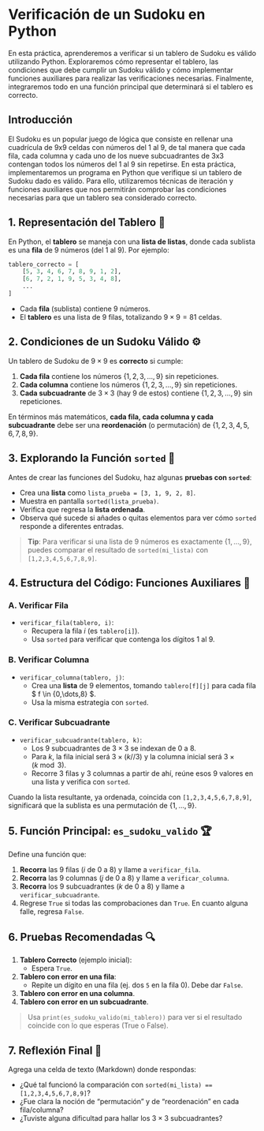 # Verificación de un Sudoku en Python

En esta práctica, aprenderemos a verificar si un tablero de Sudoku es válido utilizando Python. Exploraremos cómo representar el tablero, las condiciones que debe cumplir un Sudoku válido y cómo implementar funciones auxiliares para realizar las verificaciones necesarias. Finalmente, integraremos todo en una función principal que determinará si el tablero es correcto.

## Introducción

El Sudoku es un popular juego de lógica que consiste en rellenar una cuadrícula de 9x9 celdas con números del 1 al 9, de tal manera que cada fila, cada columna y cada uno de los nueve subcuadrantes de 3x3 contengan todos los números del 1 al 9 sin repetirse. En esta práctica, implementaremos un programa en Python que verifique si un tablero de Sudoku dado es válido. Para ello, utilizaremos técnicas de iteración y funciones auxiliares que nos permitirán comprobar las condiciones necesarias para que un tablero sea considerado correcto.

## 1. Representación del Tablero  🧩

En Python, el **tablero** se maneja con una **lista de listas**, donde cada sublista es una **fila** de $9$ números (del $1$ al $9$). Por ejemplo:

```python
tablero_correcto = [
    [5, 3, 4, 6, 7, 8, 9, 1, 2],
    [6, 7, 2, 1, 9, 5, 3, 4, 8],
    ...
]
```

- Cada **fila** (sublista) contiene $9$ números.  
- El **tablero** es una lista de $9$ filas, totalizando $9 \times 9 = 81$ celdas.

## 2. Condiciones de un Sudoku Válido  ⚙️

Un tablero de Sudoku de $9\times 9$ es **correcto** si cumple:

1. **Cada fila** contiene los números $\{1,2,3,\dots,9\}$ sin repeticiones.  
2. **Cada columna** contiene los números $\{1,2,3,\dots,9\}$ sin repeticiones.  
3. **Cada subcuadrante** de $3\times 3$ (hay 9 de estos) contiene $\{1,2,3,\dots,9\}$ sin repeticiones.

En términos más matemáticos, **cada fila, cada columna y cada subcuadrante** debe ser una **reordenación** (o permutación) de $\{1,2,3,4,5,6,7,8,9\}$.

## 3. Explorando la Función `sorted`  🔎

Antes de crear las funciones del Sudoku, haz algunas **pruebas con `sorted`**:

- Crea una **lista** como `lista_prueba = [3, 1, 9, 2, 8]`.  
- Muestra en pantalla `sorted(lista_prueba)`.  
- Verifica que regresa la **lista ordenada**.  
- Observa qué sucede si añades o quitas elementos para ver cómo `sorted` responde a diferentes entradas.

> **Tip**: Para verificar si una lista de 9 números es exactamente $\{1,\dots,9\}$, puedes comparar el resultado de `sorted(mi_lista)` con `[1,2,3,4,5,6,7,8,9]`.

## 4. Estructura del Código: Funciones Auxiliares  🔧

### A. Verificar Fila  

- `verificar_fila(tablero, i)`:  
  - Recupera la fila $i$ (es `tablero[i]`).  
  - Usa `sorted` para verificar que contenga los dígitos $1$ al $9$.

### B. Verificar Columna  

- `verificar_columna(tablero, j)`:  
  - Crea una **lista** de $9$ elementos, tomando `tablero[f][j]` para cada fila $ f \in \{0,\dots,8\} $.  
  - Usa la misma estrategia con `sorted`.

### C. Verificar Subcuadrante  

- `verificar_subcuadrante(tablero, k)`:  
  - Los $9$ subcuadrantes de $3\times 3$ se indexan de $0$ a $8$.  
  - Para $k$, la fila inicial será $3 \times (k // 3)$ y la columna inicial será $3 \times (k \bmod 3)$.  
  - Recorre $3$ filas y $3$ columnas a partir de ahí, reúne esos $9$ valores en una lista y verifica con `sorted`.

Cuando la lista resultante, ya ordenada, coincida con `[1,2,3,4,5,6,7,8,9]`, significará que la sublista es una permutación de $\{1,\ldots,9\}$.

## 5. Función Principal: `es_sudoku_valido`  🏆

Define una función que:

1. **Recorra** las $9$ filas ($i$ de $0$ a $8$) y llame a `verificar_fila`.  
2. **Recorra** las $9$ columnas ($j$ de $0$ a $8$) y llame a `verificar_columna`.  
3. **Recorra** los $9$ subcuadrantes ($k$ de $0$ a $8$) y llame a `verificar_subcuadrante`.  
4. Regrese `True` si todas las comprobaciones dan `True`. En cuanto alguna falle, regresa `False`.

## 6. Pruebas Recomendadas  🔍

1. **Tablero Correcto** (ejemplo inicial):  
   - Espera `True`.  
2. **Tablero con error en una fila**:  
   - Repite un dígito en una fila (ej. dos `5` en la fila 0). Debe dar `False`.  
3. **Tablero con error en una columna**.  
4. **Tablero con error en un subcuadrante**.  

> Usa `print(es_sudoku_valido(mi_tablero))` para ver si el resultado coincide con lo que esperas (True o False).

## 7. Reflexión Final  🤔

Agrega una celda de texto (Markdown) donde respondas:

- ¿Qué tal funcionó la comparación con `sorted(mi_lista) == [1,2,3,4,5,6,7,8,9]`?
- ¿Fue clara la noción de “permutación” y de “reordenación” en cada fila/columna?  
- ¿Tuviste alguna dificultad para hallar los $3\times3$ subcuadrantes?
